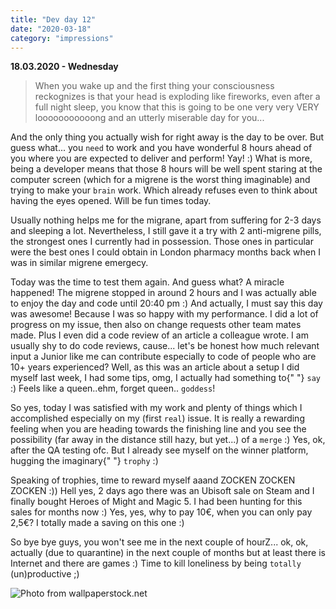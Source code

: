 ```yaml
---
title: "Dev day 12"
date: "2020-03-18"
category: "impressions"
---
```


**18.03.2020 - Wednesday**

> When you wake up and the first thing your consciousness reckognizes is that your head is exploding like fireworks, even after a full night sleep, you know that this is going to be one very very VERY looooooooooong and an utterly miserable day for you...

And the only thing you actually wish for right away is the day to be over.
But guess what... you `need` to work and you have wonderful 8
hours ahead of you where you are expected to deliver and perform! Yay! :)
What is more, being a developer means that those 8 hours will be well
spent staring at the computer screen (which for a migrene is the worst
thing imaginable) and trying to make your `brain` work. Which
already refuses even to think about having the eyes opened. Will be fun
times today.

Usually nothing helps me for the migrane, apart from suffering for 2-3
days and sleeping a lot. Nevertheless, I still gave it a try with 2
anti-migrene pills, the strongest ones I currently had in possession.
Those ones in particular were the best ones I could obtain in London
pharmacy months back when I was in similar migrene emergecy.

Today was the time to test them again. And guess what? A miracle happened!
The migrene stopped in around 2 hours and I was actually able to enjoy the
day and code until 20:40 pm :) And actually, I must say this day was
awesome! Because I was so happy with my performance. I did a lot of
progress on my issue, then also on change requests other team mates made.
Plus I even did a code review of an article a colleague wrote. I am
usually shy to do code reviews, cause... let's be honest how much relevant
input a Junior like me can contribute especially to code of people who are
10+ years experienced? Well, as this was an article about a setup I did
myself last week, I had some tips, omg, I actually had something to{" "}
`say` :) Feels like a queen..ehm, forget queen..
`goddess`!

So yes, today I was satisfied with my work and plenty of things which I
accomplished especially on my (first `real`) issue. It is
really a rewarding feeling when you are heading towards the finishing line
and you see the possibility (far away in the distance still hazy, but
yet...) of a `merge` :) Yes, ok, after the QA testing ofc. But
I already see myself on the winner platform, hugging the imaginary{" "}
`trophy` :)

Speaking of trophies, time to reward myself aaand ZOCKEN ZOCKEN ZOCKEN :))
Hell yes, 2 days ago there was an Ubisoft sale on Steam and I finally
bought Heroes of Might and Magic 5. I had been hunting for this sales for
months now :) Yes, yes, why to pay 10€, when you can only pay 2,5€? I
totally made a saving on this one :)

So bye bye guys, you won't see me in the next couple of hourZ... ok, ok,
actually (due to quarantine) in the next couple of months but at least
there is Internet and there are games :) Time to kill loneliness by being
`totally` (un)productive ;)

<img
        src="https://i.imgur.com/BuwcGWS.jpg"
        alt="Photo from wallpaperstock.net"
      />
